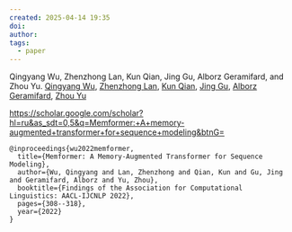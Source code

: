 ```yaml
---
created: 2025-04-14 19:35
doi:
author:
tags:
  - paper
---
```

Qingyang Wu, Zhenzhong Lan, Kun Qian, Jing Gu, Alborz Geramifard, and Zhou Yu. 
[Qingyang Wu](https://arxiv.org/search/cs?searchtype=author&query=Wu,+Q), [Zhenzhong Lan](https://arxiv.org/search/cs?searchtype=author&query=Lan,+Z), [Kun Qian](https://arxiv.org/search/cs?searchtype=author&query=Qian,+K), [Jing Gu](https://arxiv.org/search/cs?searchtype=author&query=Gu,+J), [Alborz Geramifard](https://arxiv.org/search/cs?searchtype=author&query=Geramifard,+A), [Zhou Yu](https://arxiv.org/search/cs?searchtype=author&query=Yu,+Z)

https://scholar.google.com/scholar?hl=ru&as_sdt=0,5&q=Memformer:+A+memory-augmented+transformer+for+sequence+modeling&btnG=

```
@inproceedings{wu2022memformer,
  title={Memformer: A Memory-Augmented Transformer for Sequence Modeling},
  author={Wu, Qingyang and Lan, Zhenzhong and Qian, Kun and Gu, Jing and Geramifard, Alborz and Yu, Zhou},
  booktitle={Findings of the Association for Computational Linguistics: AACL-IJCNLP 2022},
  pages={308--318},
  year={2022}
}
```